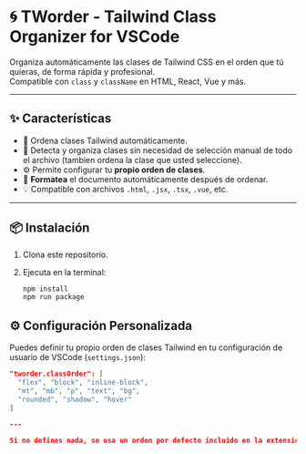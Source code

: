 # 🌀 TWorder - Tailwind Class Organizer for VSCode

Organiza automáticamente las clases de Tailwind CSS en el orden que tú quieras, de forma rápida y profesional.  
Compatible con `class` y `className` en HTML, React, Vue y más.

---

## ✨ Características

- 🔄 Ordena clases Tailwind automáticamente.
- 🧠 Detecta y organiza clases sin necesidad de selección manual de todo el archivo (tambien ordena la  clase que usted seleccione).
- ⚙️ Permite configurar tu **propio orden de clases**.
- 🧹 **Formatea** el documento automáticamente después de ordenar.
- 💡 Compatible con archivos `.html`, `.jsx`, `.tsx`, `.vue`, etc.

---

## 📦 Instalación

1. Clona este repositorio.
2. Ejecuta en la terminal:

   ```bash
   npm install
   npm run package

## ⚙️ Configuración Personalizada

Puedes definir tu propio orden de clases Tailwind en tu configuración de usuario de VSCode (`settings.json`):

```json
"tworder.classOrder": [
  "flex", "block", "inline-block",
  "mt", "mb", "p", "text", "bg",
  "rounded", "shadow", "hover"
]

---

Si no defines nada, se usa un orden por defecto incluido en la extensión.